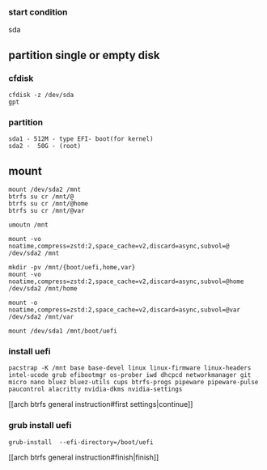 

### start condition

sda

## partition single or empty disk

### cfdisk

```
cfdisk -z /dev/sda
gpt
```

### partition

```
sda1 - 512M - type EFI- boot(for kernel)
sda2 -  50G - (root)
```


## mount

```
mount /dev/sda2 /mnt
btrfs su cr /mnt/@
btrfs su cr /mnt/@home
btrfs su cr /mnt/@var

umoutn /mnt

mount -vo noatime,compress=zstd:2,space_cache=v2,discard=async,subvol=@ /dev/sda2 /mnt

mkdir -pv /mnt/{boot/uefi,home,var}
mount -vo noatime,compress=zstd:2,space_cache=v2,discard=async,subvol=@home /dev/sda2 /mnt/home

mount -o noatime,compress=zstd:2,space_cache=v2,discard=async,subvol=@var /dev/sda2 /mnt/var

mount /dev/sda1 /mnt/boot/uefi
```


### install uefi

~~~ 
pacstrap -K /mnt base base-devel linux linux-firmware linux-headers  intel-ucode grub efibootmgr os-prober iwd dhcpcd networkmanager git micro nano bluez bluez-utils cups btrfs-progs pipeware pipeware-pulse paucontrol alacritty nvidia-dkms nvidia-settings
~~~

[[arch btrfs general instruction#first settings|continue]]

### grub install uefi


```
grub-install  --efi-directory=/boot/uefi
```

[[arch btrfs general instruction#finish|finish]]
